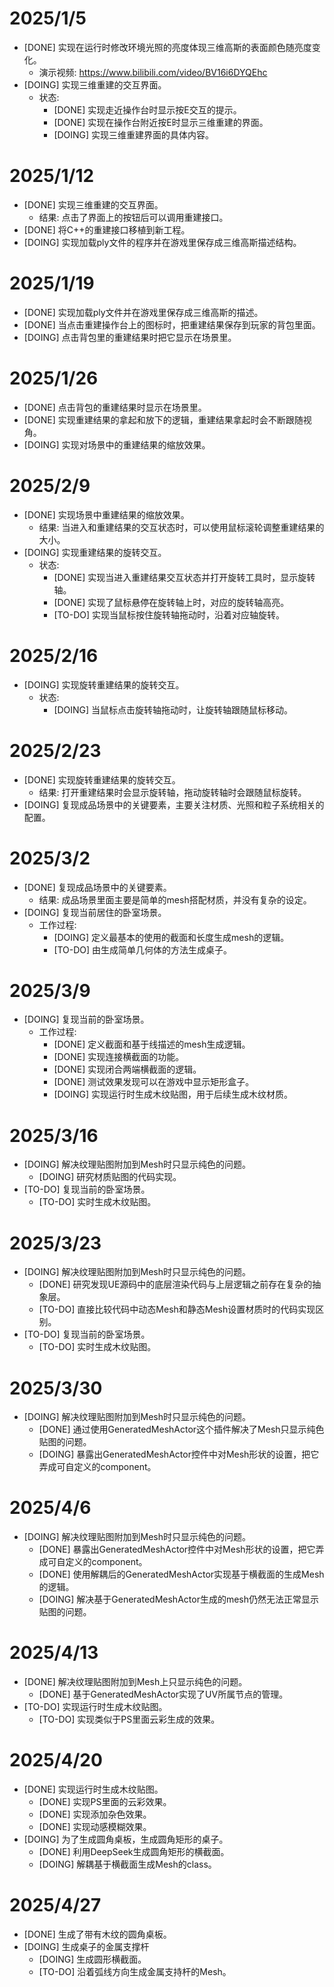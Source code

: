 # 2025/1/5
- [DONE] 实现在运行时修改环境光照的亮度体现三维高斯的表面颜色随亮度变化。
	- 演示视频: https://www.bilibili.com/video/BV16i6DYQEhc
- [DOING] 实现三维重建的交互界面。
	- 状态:
		- [DONE] 实现走近操作台时显示按E交互的提示。
		- [DONE] 实现在操作台附近按E时显示三维重建的界面。
		- [DOING] 实现三维重建界面的具体内容。 

# 2025/1/12
- [DONE] 实现三维重建的交互界面。
	- 结果: 点击了界面上的按钮后可以调用重建接口。
- [DONE] 将C++的重建接口移植到新工程。
- [DOING] 实现加载ply文件的程序并在游戏里保存成三维高斯描述结构。

# 2025/1/19
- [DONE] 实现加载ply文件并在游戏里保存成三维高斯的描述。
- [DONE] 当点击重建操作台上的图标时，把重建结果保存到玩家的背包里面。
- [DOING] 点击背包里的重建结果时把它显示在场景里。

# 2025/1/26
- [DONE] 点击背包的重建结果时显示在场景里。
- [DONE] 实现重建结果的拿起和放下的逻辑，重建结果拿起时会不断跟随视角。
- [DOING] 实现对场景中的重建结果的缩放效果。

# 2025/2/9
- [DONE] 实现场景中重建结果的缩放效果。
	- 结果: 当进入和重建结果的交互状态时，可以使用鼠标滚轮调整重建结果的大小。
- [DOING] 实现重建结果的旋转交互。
	- 状态:
		- [DONE] 实现当进入重建结果交互状态并打开旋转工具时，显示旋转轴。
		- [DONE] 实现了鼠标悬停在旋转轴上时，对应的旋转轴高亮。
		- [TO-DO] 实现当鼠标按住旋转轴拖动时，沿着对应轴旋转。

# 2025/2/16
- [DOING] 实现旋转重建结果的旋转交互。
	- 状态:
		- [DOING] 当鼠标点击旋转轴拖动时，让旋转轴跟随鼠标移动。

# 2025/2/23
- [DONE] 实现旋转重建结果的旋转交互。
	- 结果: 打开重建结果时会显示旋转轴，拖动旋转轴时会跟随鼠标旋转。
- [DOING] 复现成品场景中的关键要素，主要关注材质、光照和粒子系统相关的配置。

# 2025/3/2
- [DONE] 复现成品场景中的关键要素。
	- 结果: 成品场景里面主要是简单的mesh搭配材质，并没有复杂的设定。
- [DOING] 复现当前居住的卧室场景。
	- 工作过程:
		- [DOING] 定义最基本的使用的截面和长度生成mesh的逻辑。
		- [TO-DO] 由生成简单几何体的方法生成桌子。

# 2025/3/9
- [DOING] 复现当前的卧室场景。
	- 工作过程:
		- [DONE] 定义截面和基于线描述的mesh生成逻辑。
		- [DONE] 实现连接横截面的功能。
		- [DONE] 实现闭合两端横截面的逻辑。
		- [DONE] 测试效果发现可以在游戏中显示矩形盒子。
		- [DOING] 实现运行时生成木纹贴图，用于后续生成木纹材质。

# 2025/3/16
- [DOING] 解决纹理贴图附加到Mesh时只显示纯色的问题。
	- [DOING] 研究材质贴图的代码实现。
- [TO-DO] 复现当前的卧室场景。
	- [TO-DO] 实时生成木纹贴图。

# 2025/3/23
- [DOING] 解决纹理贴图附加到Mesh时只显示纯色的问题。
	- [DONE] 研究发现UE源码中的底层渲染代码与上层逻辑之前存在复杂的抽象层。
	- [TO-DO] 直接比较代码中动态Mesh和静态Mesh设置材质时的代码实现区别。
- [TO-DO] 复现当前的卧室场景。
	- [TO-DO] 实时生成木纹贴图。

# 2025/3/30
- [DOING] 解决纹理贴图附加到Mesh时只显示纯色的问题。
	- [DONE] 通过使用GeneratedMeshActor这个插件解决了Mesh只显示纯色贴图的问题。
	- [DOING] 暴露出GeneratedMeshActor控件中对Mesh形状的设置，把它弄成可自定义的component。

# 2025/4/6
- [DOING] 解决纹理贴图附加到Mesh时只显示纯色的问题。
	- [DONE] 暴露出GeneratedMeshActor控件中对Mesh形状的设置，把它弄成可自定义的component。
	- [DONE] 使用解耦后的GeneratedMeshActor实现基于横截面的生成Mesh的逻辑。
	- [DOING] 解决基于GeneratedMeshActor生成的mesh仍然无法正常显示贴图的问题。

# 2025/4/13
- [DONE] 解决纹理贴图附加到Mesh上只显示纯色的问题。
	- [DONE] 基于GeneratedMeshActor实现了UV所属节点的管理。
- [TO-DO] 实现运行时生成木纹贴图。
	- [TO-DO] 实现类似于PS里面云彩生成的效果。

# 2025/4/20
- [DONE] 实现运行时生成木纹贴图。
	- [DONE] 实现PS里面的云彩效果。
	- [DONE] 实现添加杂色效果。
	- [DONE] 实现动感模糊效果。
- [DOING] 为了生成圆角桌板，生成圆角矩形的桌子。
	- [DONE] 利用DeepSeek生成圆角矩形的横截面。
	- [DOING] 解耦基于横截面生成Mesh的class。

# 2025/4/27
- [DONE] 生成了带有木纹的圆角桌板。
- [DOING] 生成桌子的金属支撑杆
	- [DOING] 生成圆形横截面。
	- [TO-DO] 沿着弧线方向生成金属支持杆的Mesh。